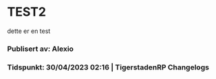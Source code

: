 # **TEST2**

dette er en test

### Publisert av: Alexio

### Tidspunkt: 30/04/2023 02:16 | TigerstadenRP Changelogs